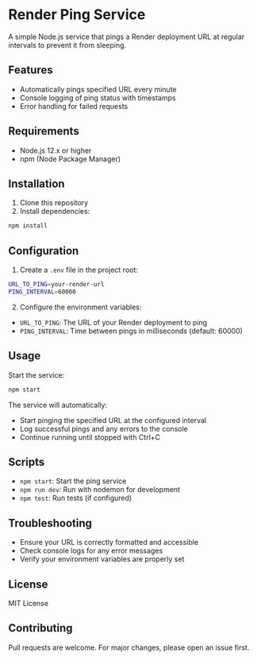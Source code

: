 # Render Ping Service

A simple Node.js service that pings a Render deployment URL at regular intervals to prevent it from sleeping.

## Features
- Automatically pings specified URL every minute
- Console logging of ping status with timestamps
- Error handling for failed requests

## Requirements
- Node.js 12.x or higher
- npm (Node Package Manager)

## Installation
1. Clone this repository
2. Install dependencies:
```bash
npm install
```

## Configuration
1. Create a `.env` file in the project root:
```bash
URL_TO_PING=your-render-url
PING_INTERVAL=60000
```

2. Configure the environment variables:
- `URL_TO_PING`: The URL of your Render deployment to ping
- `PING_INTERVAL`: Time between pings in milliseconds (default: 60000)

## Usage
Start the service:
```bash
npm start
```

The service will automatically:
- Start pinging the specified URL at the configured interval
- Log successful pings and any errors to the console
- Continue running until stopped with Ctrl+C

## Scripts
- `npm start`: Start the ping service
- `npm run dev`: Run with nodemon for development
- `npm test`: Run tests (if configured)

## Troubleshooting
- Ensure your URL is correctly formatted and accessible
- Check console logs for any error messages
- Verify your environment variables are properly set

## License
MIT License

## Contributing
Pull requests are welcome. For major changes, please open an issue first.
